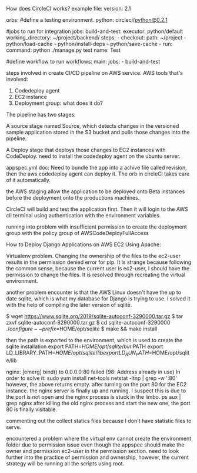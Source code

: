 
How does CircleCI works?
example file:
version: 2.1

orbs:
#define a testing environment.
python: circleci/python@0.2.1

#jobs to run for integration
jobs:
build-and-test:
executor: python/default
working_directory: ~/project/backend/
steps: - checkout:
path: ~/project - python/load-cache - python/install-deps - python/save-cache - run:
command: python ./manage.py test
name: Test

#define workflow to run
workflows:
main:
jobs: - build-and-test

steps involved in create CI/CD pipeline on AWS service.
AWS tools that's involved:

1. Codedeploy agent
2. EC2 instance
3. Deployment group: what does it do?

The pipeline has two stages:

A source stage named Source, which detects changes in the versioned sample application stored in the S3 bucket and pulls those changes into the pipeline.

A Deploy stage that deploys those changes to EC2 instances with CodeDeploy.
need to install the codedeploy agent on the ubuntu server.

appspec.yml doc:
Need to bundle the app into a achive file called revision, then the aws codedeploy agent can deploy it.
The orb in circleCI takes care of it automatically.


the AWS staging allow the application to be deployed onto Beta instances before the deployment onto the productions machines. 

CircleCI will build and test the application first. Then it will login to the AWS cli terminal using authentication with the environment variables. 


running into problem with insufficient permission to create the deployment group with the policy group of AWSCodeDeployFullAccess

How to Deploy Django Applications on AWS EC2 Using Apache:

Virtualenv problem. Changing the ownership of the files to the ec2-user results in the permission denied error for pip. It is strange because following the common sense, because the current user is ec2-user, I should have the permission to change the files.
It is resolved through recreating the virtual environment. 


another problem encounter is that the AWS Linux doesn't have the up to date sqlite, which is what my database for Django is trying to use. 
I solved it with the help of compiling the later version of sqlite. 

$ wget https://www.sqlite.org/2019/sqlite-autoconf-3290000.tar.gz
$ tar zxvf sqlite-autoconf-3290000.tar.gz
$ cd sqlite-autoconf-3290000
$./configure --prefix=$HOME/opt/sqlite
$ make && make install

then the path is exported to the environment, which is used to create the sqlite installation
export PATH=$HOME/opt/sqlite/bin:$PATH
export LD_LIBRARY_PATH=$HOME/opt/sqlite/lib
export LD_RUN_PATH=$HOME/opt/sqlite/lib

nginx: [emerg] bind() to 0.0.0.0:80 failed (98: Address already in use)
In order to solve it:
sudo yum install net-tools
netstat -ltnp | grep -w ':80'
however, the above returns empty.
after turning on the port 80 for the EC2 instance. the nginx server is finally up and running. I suspect this is due to the port is not open and the nginx process is stuck in the limbo.
ps aux | grep nginx
after killing the old nginx process and start the new one, the port 80 is finally visitable.


commenting out the collect statics files because I don't have statistic files to serve.


encountered a problem where the virtual env cannot create the environment folder due to permission issue even though the appspec should make the owner and permission ec2-user in the permission section. need to look further into the practice of permission and ownership, however, the current strategy will be running all the scripts using root.